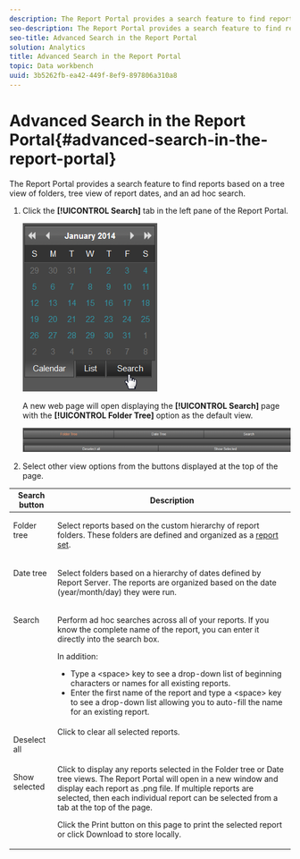 ```yaml
---
description: The Report Portal provides a search feature to find reports based on a tree view of folders, tree view of report dates, and an ad hoc search.
seo-description: The Report Portal provides a search feature to find reports based on a tree view of folders, tree view of report dates, and an ad hoc search.
seo-title: Advanced Search in the Report Portal
solution: Analytics
title: Advanced Search in the Report Portal
topic: Data workbench
uuid: 3b5262fb-ea42-449f-8ef9-897806a310a8
---
```


# Advanced Search in the Report Portal{#advanced-search-in-the-report-portal}

The Report Portal provides a search feature to find reports based on a tree view of folders, tree view of report dates, and an ad hoc search.

1. Click the **[!UICONTROL Search]** tab in the left pane of the Report Portal.

   ![](assets/report_portal_search_button.png)

   A new web page will open displaying the **[!UICONTROL Search]** page with the **[!UICONTROL Folder Tree]** option as the default view.

   ![](assets/report_portal_search_headers.png)

1. Select other view options from the buttons displayed at the top of the page.

<table id="table_02610040A3284C07B62A6E70C0421573"> 
 <thead> 
  <tr valign="middle"> 
   <th colname="col1" class="entry"> Search button </th> 
   <th colname="col2" class="entry"> Description </th> 
  </tr> 
 </thead>
 <tbody> 
  <tr> 
   <td colname="col1" align="left" valign="top"> <p>Folder tree </p> </td> 
   <td colname="col2" align="left" valign="top"> <p>Select reports based on the custom hierarchy of report folders. These folders are defined and organized as a <a href="../../home/c-rpt-oview/c-work-rpt-sets/c-work-rpt-sets.md#concept-a5f078668e1245e684cb2a778c8803d5" format="dita" scope="local"> report set</a>. </p> </td> 
  </tr> 
  <tr> 
   <td colname="col1" align="left" valign="top"> <p>Date tree </p> </td> 
   <td colname="col2" align="left" valign="top"> <p>Select folders based on a hierarchy of dates defined by Report Server. The reports are organized based on the date (year/month/day) they were run. </p> </td> 
  </tr> 
  <tr> 
   <td colname="col1" align="left" valign="top"> <p>Search </p> </td> 
   <td colname="col2" align="left" valign="top"> <p>Perform ad hoc searches across all of your reports. If you know the complete name of the report, you can enter it directly into the search box. </p> <p>In addition: </p> 
    <ul id="ul_EAE30AAA865942078D0C6C0AE527C07C"> 
     <li id="li_F5213977442F4B89A62CA6BC315F95BE">Type a &lt;space&gt; key to see a drop-down list of beginning characters or names for all existing reports. </li> 
     <li id="li_C28799438777471290B424CAFFCAF810">Enter the first name of the report and type a &lt;space&gt; key to see a drop-down list allowing you to auto-fill the name for an existing report. </li> 
    </ul> </td> 
  </tr> 
  <tr> 
   <td colname="col1" align="left" valign="top"> <p>Deselect all </p> </td> 
   <td colname="col2" align="left" valign="top"> Click to clear all selected reports. </td> 
  </tr> 
  <tr> 
   <td colname="col1" align="left" valign="top"> <p>Show selected </p> </td> 
   <td colname="col2" align="left" valign="top">Click to display any reports selected in the Folder tree or Date tree views. The Report Portal will open in a new window and display each report as .png file. If multiple reports are selected, then each individual report can be selected from a tab at the top of the page. <p>Click the <span class="uicontrol"> Print</span> button on this page to print the selected report or click <span class="uicontrol"> Download</span> to store locally. </p> </td> 
  </tr> 
 </tbody> 
</table>

